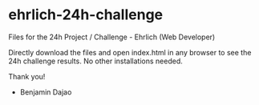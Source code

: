 # ehrlich-24h-challenge
 Files for the 24h Project / Challenge - Ehrlich (Web Developer)

Directly download the files and open index.html in any browser to see the 24h challenge results. No other installations needed.

Thank you!

- Benjamin Dajao